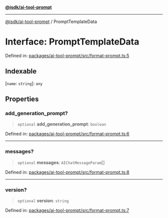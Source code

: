 [**@isdk/ai-tool-prompt**](../README.md)

***

[@isdk/ai-tool-prompt](../globals.md) / PromptTemplateData

# Interface: PromptTemplateData

Defined in: [packages/ai-tool-prompt/src/format-prompt.ts:5](https://github.com/isdk/ai-tool-prompt.js/blob/88ae2ed1235c29d7d920521dfc5c20e448fa67fc/src/format-prompt.ts#L5)

## Indexable

\[`name`: `string`\]: `any`

## Properties

### add\_generation\_prompt?

> `optional` **add\_generation\_prompt**: `boolean`

Defined in: [packages/ai-tool-prompt/src/format-prompt.ts:6](https://github.com/isdk/ai-tool-prompt.js/blob/88ae2ed1235c29d7d920521dfc5c20e448fa67fc/src/format-prompt.ts#L6)

***

### messages?

> `optional` **messages**: `AIChatMessageParam`[]

Defined in: [packages/ai-tool-prompt/src/format-prompt.ts:8](https://github.com/isdk/ai-tool-prompt.js/blob/88ae2ed1235c29d7d920521dfc5c20e448fa67fc/src/format-prompt.ts#L8)

***

### version?

> `optional` **version**: `string`

Defined in: [packages/ai-tool-prompt/src/format-prompt.ts:7](https://github.com/isdk/ai-tool-prompt.js/blob/88ae2ed1235c29d7d920521dfc5c20e448fa67fc/src/format-prompt.ts#L7)
